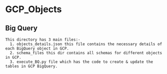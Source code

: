 # GCP_Objects

## Big Query
    This directory has 3 main files:-
      1. objects_details.json this file contains the necessary details of each BigQuery object in GCP.
      2. schema_files this dir contains all schemas for different objects in GCP.
      3. execute_BQ.py file which has the code to create & update the tables in GCP BigQuery.
